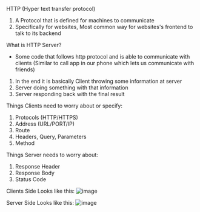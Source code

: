 HTTP (Hyper text transfer protocol)
1) A Protocol that is defined for machines to communicate
2) Specifically for websites, Most common way for websites's frontend to talk to its backend

What is HTTP Server? 
- Some code that follows http protocol and is able to communicate with clients (Similar to call app in our phone which lets us communicate with friends)

1) In the end it is basically Client throwing some information at server
2) Server doing something with that information
3) Server responding back with the final result

Things Clients need to worry about or specify:
1) Protocols (HTTP/HTTPS)
2) Address (URL/PORT/IP)
3) Route
4) Headers, Query, Parameters 
5) Method

Things Server needs to worry about:
1) Response Header
2) Response Body
3) Status Code

Clients Side Looks like this:
![image](https://github.com/sidhrth04/100xdevs/assets/92026202/4cbc1548-48a0-40f7-a3cd-c54ab5781200)

Server Side Looks like this:
![image](https://github.com/sidhrth04/100xdevs/assets/92026202/2c91b1b2-ec79-4394-ba9e-6d660f06babf)

